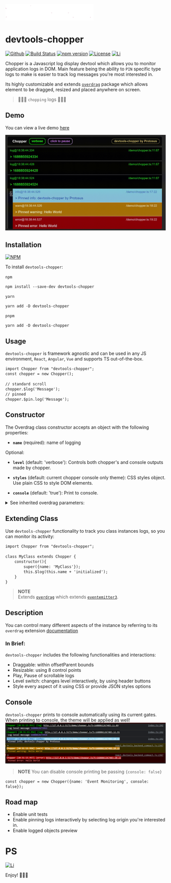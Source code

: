 [![Protosus](public/protosus.svg)](https://github.com/savanesoff/devtools-chopper)


# devtools-chopper

[![Github](https://badgen.net/badge/Protosus/devtools-chopper?color=purple&icon=github)](https://github.com/savanesoff/devtools-chopper)
[![Build Status](https://github.com/savanesoff/devtools-chopper/actions/workflows/test.yaml/badge.svg?branch=main&event=push)](https://github.com/savanesoff/devtools-chopper/actions/workflows/test.yaml)
[![npm version](https://badge.fury.io/js/devtools-chopper.svg)](https://badge.fury.io/js/devtools-chopper)
[![License](https://img.shields.io/badge/license-MIT-blue.svg)](https://opensource.org/licenses/MIT)
[![Li](https://badgen.net/badge/savanesoff/LI?color=blue)](https://github.com/savanesoff/devtools-chopper)

Chopper is a Javascript log display devtool which allows you to monitor application logs in DOM. Main feature being the ability to `PIN` specific type logs to make is easier to track log messages you're most interested in.

Its highly customizable and extends [`overdrag`](https://www.npmjs.com/package/devtools-chopper) package which allows element to be dragged, resized and placed anywhere on screen.

> 🌲🌲🌲 `chopping` logs 🌲🌲🌲

## Demo

You can view a live demo [here](https://savanesoff.github.io/devtools-chopper)

[![Validator](https://raw.githubusercontent.com/savanesoff/devtools-chopper/main/demo/assets/devtools-chopper.gif)](https://savanesoff.github.io/devtools-chopper)

## Installation

[![NPM](https://nodei.co/npm/devtools-chopper.png?downloads=true&downloadRank=true&stars=true)](https://nodei.co/npm/devtools-chopper/)

To install `devtools-chopper`:

`npm`

```shell
npm install --save-dev devtools-chopper
```

`yarn`

```shell
yarn add -D devtools-chopper
```

`pnpm`

```shell
yarn add -D devtools-chopper
```

## Usage

`devtools-chopper` is framework agnostic and can be used in any JS environment, `React`, `Angular`, `Vue` and supports TS out-of-the-box.

```TS
import Chopper from "devtools-chopper";
const chopper = new Chopper();

// standard scroll
chopper.$log('Message');
// pinned
chopper.$pin.log('Message');
```

## Constructor

The Overdrag class constructor accepts an object with the following properties:

- **`name`** (required): name of logging

Optional:

- **`level`** (default: 'verbose'): Controls both chopper's and console outputs made by chopper.

- **`styles`** (default: current chopper console only theme): CSS styles object. Use plain CSS to style DOM elements.

- **`console`** (default: 'true'): Print to console.

<details>
<summary> See inherited overdrag parameters: </summary>

- **`element`** (default: randomly positioned `div` in body): The DOM element container of chopper.

- **`minContentHeight`** (default: `Overdrag.DEFAULTS.minContentHeight`): The minimum height of the DOM element (CSS height) in pixels. This prevents resizing smaller than the specified value.

- **`minContentWidth`** (default: `Overdrag.DEFAULTS.minContentWidth`): The minimum width of the DOM element (CSS width) in pixels. This prevents resizing smaller than the specified value.

- **`maxContentHeight`** (default: `Overdrag.DEFAULTS.maxContentHeight: Infinity`): The max height of the DOM element (CSS height) in pixels. This prevents resizing bigger than the specified value.

- **`maxContentWidth`** (default: `Overdrag.DEFAULTS.maxContentWidth: Infinity`): The max width of the DOM element (CSS width) in pixels. This prevents resizing bigger than the specified value.

- **`snapThreshold`** (default: `Overdrag.DEFAULTS.snapThreshold`): The distance to the edge of the relative parent element (top, left, bottom, right) when the element should snap to it.

- **`controlsThreshold`** (default: `Overdrag.DEFAULTS.controlsThreshold`): The distance to the edge of the element (top, left, bottom, right) when the element should show resize cursor and activate control points.

- **`clickDetectionThreshold`** (default: `Overdrag.DEFAULTS.clickDetectionThreshold`): The threshold distance to detect a click event. If you've started dragging the element, mouse up event will not trigger `click` event.

- **`stack`** (default: `false`): If true, an `Overdrag` parent element that has a recursively embedded `Overdrag` elements as a child will retain `over` state while the child is active. Else, the parent element will be set to `out` state (inactive)
</details>

## Extending Class

Use `devtools-chopper` functionality to track you class instances logs, so you can monitor its activity:

```TS
import Chopper from "devtools-chopper";

class MyClass extends Chopper {
    constructor(){
        super({name: 'MyClass'});
        this.$log(this.name + 'initialized');
    }
}
```

> **NOTE**  
> Extends [`overdrag`](https://www.npmjs.com/package/overdrag) which extends [`eventemitter3`](https://www.npmjs.com/package/eventemitter3).

## Description

You can control many different aspects of the instance by referring to its `overdrag` extension [documentation](https://www.npmjs.com/package/devtools-chopper)

### In Brief:

`devtools-chopper` includes the following functionalities and interactions:

- Draggable: within offsetParent bounds
- Resizable: using 8 control points
- Play, Pause of scrollable logs
- Level switch: changes level interactively, by using header buttons
- Style every aspect of it using CSS or provide JSON styles options

## Console

`devtools-chopper` prints to console automatically using its current gates. When printing to console, the theme will be applied as well!
![Alt text](https://raw.githubusercontent.com/savanesoff/devtools-chopper/main/demo/assets/console.png)

> **NOTE**
> You can disable console printing be passing `{console: false}`

```TS
const chopper = new Chopper({name: 'Event Monitoring', console: false});
```

## Road map

- Enable unit tests
- Enable pinning logs interactively by selecting log origin you're interested in.
- Enable logged objects preview

# PS

[![Li](https://badgen.net/badge/Hit%20me%20up%20on/LI?color=blue)](https://github.com/savanesoff/devtools-chopper)

Enjoy! 🎉🎉🎉
